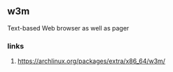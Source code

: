 ## w3m

Text-based Web browser as well as pager

### links

1. https://archlinux.org/packages/extra/x86_64/w3m/
